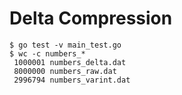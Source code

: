 Delta Compression
===

```
$ go test -v main_test.go
$ wc -c numbers_*
 1000001 numbers_delta.dat
 8000000 numbers_raw.dat
 2996794 numbers_varint.dat
```
